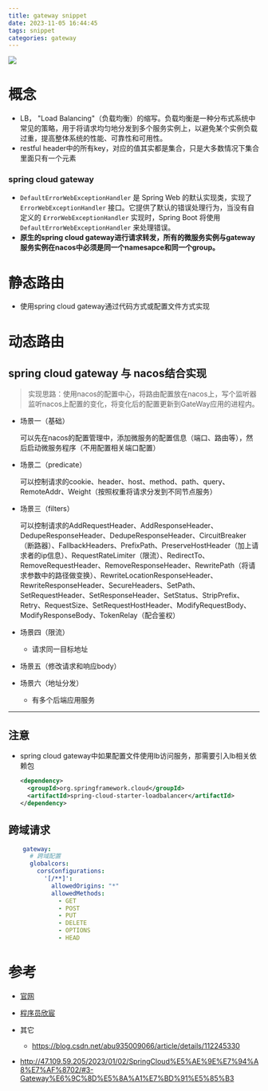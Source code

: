 ```yaml
---
title: gateway snippet
date: 2023-11-05 16:44:45
tags: snippet
categories: gateway
---
```


![](https://www.baeldung.com/wp-content/uploads/2020/05/spring-cloud-gateway-webfilters-2.jpg)

# 概念

- LB， "Load Balancing"（负载均衡）的缩写。负载均衡是一种分布式系统中常见的策略，用于将请求均匀地分发到多个服务实例上，以避免某个实例负载过重，提高整体系统的性能、可靠性和可用性。
- restful header中的所有key，对应的值其实都是集合，只是大多数情况下集合里面只有一个元素

### spring cloud gateway

- `DefaultErrorWebExceptionHandler` 是 Spring Web 的默认实现类，实现了 `ErrorWebExceptionHandler` 接口。它提供了默认的错误处理行为，当没有自定义的 `ErrorWebExceptionHandler` 实现时，Spring Boot 将使用 `DefaultErrorWebExceptionHandler` 来处理错误。
- **原生的spring cloud gateway进行请求转发，所有的微服务实例与gateway服务实例在nacos中必须是同一个namesapce和同一个group。**

# 静态路由

- 使用spring cloud gateway通过代码方式或配置文件方式实现

# 动态路由

## spring cloud gateway 与 nacos结合实现

> 实现思路：使用nacos的配置中心，将路由配置放在nacos上，写个监听器监听nacos上配置的变化，将变化后的配置更新到GateWay应用的进程内。

- 场景一（基础）

  可以先在nacos的配置管理中，添加微服务的配置信息（端口、路由等），然后启动微服务程序（不用配置相关端口配置）

- 场景二（predicate）

  可以控制请求的cookie、header、host、method、path、query、RemoteAddr、Weight（按照权重将请求分发到不同节点服务）

- 场景三（filters）

  可以控制请求的AddRequestHeader、AddResponseHeader、DedupeResponseHeader、DedupeResponseHeader、CircuitBreaker（断路器）、FallbackHeaders、PrefixPath、PreserveHostHeader（加上请求者的ip信息）、RequestRateLimiter（限流）、RedirectTo、RemoveRequestHeader、RemoveResponseHeader、RewritePath（将请求参数中的路径做变换）、RewriteLocationResponseHeader、RewriteResponseHeader、SecureHeaders、SetPath、SetRequestHeader、SetResponseHeader、SetStatus、StripPrefix、Retry、RequestSize、SetRequestHostHeader、ModifyRequestBody、ModifyResponseBody、TokenRelay（配合鉴权）

- 场景四（限流）
  - 请求同一目标地址

- 场景五（修改请求和响应body）
- 场景六（地址分发）
  - 有多个后端应用服务



---

## 注意

- spring cloud gateway中如果配置文件使用lb访问服务，那需要引入lb相关依赖包

  ```xml
  <dependency>
  	<groupId>org.springframework.cloud</groupId>
  	<artifactId>spring-cloud-starter-loadbalancer</artifactId>
  </dependency>
  ```

## 跨域请求

```yaml
    gateway:
      # 跨域配置
      globalcors:
        corsConfigurations:
          '[/**]':
            allowedOrigins: "*"
            allowedMethods:
              - GET
              - POST
              - PUT
              - DELETE
              - OPTIONS
              - HEAD
```



# 参考

- [官网]( https://cloud.spring.io/spring-cloud-gateway/reference/html/#configuring-route-predicate-factories-and-gateway-filter-factories)
- [程序员欣宸](https://blog.csdn.net/boling_cavalry/category_9278131.html)

- 其它
  - https://blog.csdn.net/abu935009066/article/details/112245330

- http://47.109.59.205/2023/01/02/SpringCloud%E5%AE%9E%E7%94%A8%E7%AF%8702/#3-Gateway%E6%9C%8D%E5%8A%A1%E7%BD%91%E5%85%B3